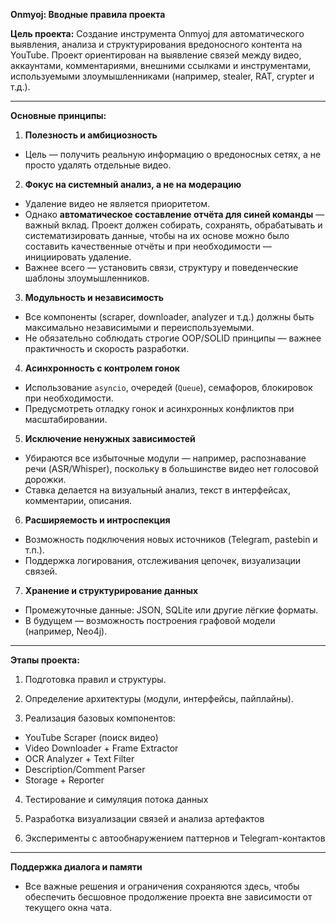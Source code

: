 **Onmyoj: Вводные правила проекта**

**Цель проекта:**
Создание инструмента Onmyoj для автоматического выявления, анализа и структурирования вредоносного контента на YouTube. Проект ориентирован на выявление связей между видео, аккаунтами, комментариями, внешними ссылками и инструментами, используемыми злоумышленниками (например, stealer, RAT, crypter и т.д.).

---

**Основные принципы:**

1. **Полезность и амбициозность**

* Цель — получить реальную информацию о вредоносных сетях, а не просто удалять отдельные видео.

2. **Фокус на системный анализ, а не на модерацию**

* Удаление видео не является приоритетом.
* Однако **автоматическое составление отчёта для синей команды** — важный вклад. Проект должен собирать, сохранять, обрабатывать и систематизировать данные, чтобы на их основе можно было составить качественные отчёты и при необходимости — инициировать удаление.
* Важнее всего — установить связи, структуру и поведенческие шаблоны злоумышленников.

3. **Модульность и независимость**

* Все компоненты (scraper, downloader, analyzer и т.д.) должны быть максимально независимыми и переиспользуемыми.
* Не обязательно соблюдать строгие OOP/SOLID принципы — важнее практичность и скорость разработки.

4. **Асинхронность с контролем гонок**

* Использование `asyncio`, очередей (`Queue`), семафоров, блокировок при необходимости.
* Предусмотреть отладку гонок и асинхронных конфликтов при масштабировании.

5. **Исключение ненужных зависимостей**

* Убираются все избыточные модули — например, распознавание речи (ASR/Whisper), поскольку в большинстве видео нет голосовой дорожки.
* Ставка делается на визуальный анализ, текст в интерфейсах, комментарии, описания.

6. **Расширяемость и интроспекция**

* Возможность подключения новых источников (Telegram, pastebin и т.п.).
* Поддержка логирования, отслеживания цепочек, визуализации связей.

7. **Хранение и структурирование данных**

* Промежуточные данные: JSON, SQLite или другие лёгкие форматы.
* В будущем — возможность построения графовой модели (например, Neo4j).

---

**Этапы проекта:**

1. Подготовка правил и структуры.

2. Определение архитектуры (модули, интерфейсы, пайплайны).

3. Реализация базовых компонентов:

* YouTube Scraper (поиск видео)
* Video Downloader + Frame Extractor
* OCR Analyzer + Text Filter
* Description/Comment Parser
* Storage + Reporter

4. Тестирование и симуляция потока данных

5. Разработка визуализации связей и анализа артефактов

6. Эксперименты с автообнаружением паттернов и Telegram-контактов

---

**Поддержка диалога и памяти**

* Все важные решения и ограничения сохраняются здесь, чтобы обеспечить бесшовное продолжение проекта вне зависимости от текущего окна чата.
